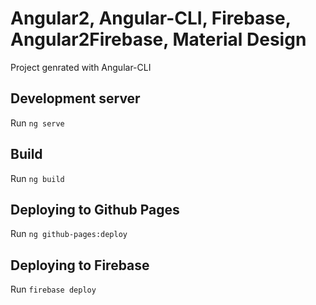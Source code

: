 # Angular2, Angular-CLI, Firebase, Angular2Firebase, Material Design

Project genrated with Angular-CLI

## Development server
Run `ng serve` 

## Build
Run `ng build` 

## Deploying to Github Pages
Run `ng github-pages:deploy`

## Deploying to Firebase
Run `firebase deploy`
